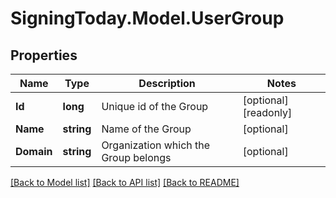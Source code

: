 
# SigningToday.Model.UserGroup

## Properties

Name | Type | Description | Notes
------------ | ------------- | ------------- | -------------
**Id** | **long** | Unique id of the Group | [optional] [readonly] 
**Name** | **string** | Name of the Group | [optional] 
**Domain** | **string** | Organization which the Group belongs | [optional] 

[[Back to Model list]](../README.md#documentation-for-models)
[[Back to API list]](../README.md#documentation-for-api-endpoints)
[[Back to README]](../README.md)

